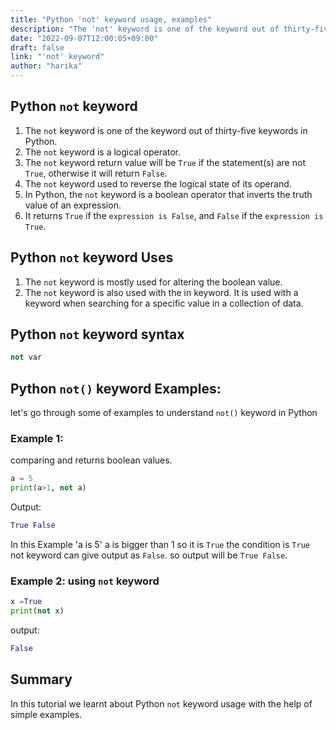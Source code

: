 ```yaml
---
title: "Python 'not' keyword usage, examples"
description: "The 'not' keyword is one of the keyword out of thirty-five keywords in Python"
date: "2022-09-07T12:00:05+09:00"
draft: false
link: "'not' keyword"
author: "harika"
---
```



## Python `not` keyword 

1. The `not` keyword is one of the keyword out of thirty-five keywords in Python.
2. The `not` keyword is a logical operator.
3. The `not` keyword return value will be `True` if the statement(s) are not `True`, otherwise it will return `False`.
4. The `not` keyword used to reverse the logical state of its operand.
5. In Python, the `not` keyword is a boolean operator that inverts the truth value of an expression. 
6. It returns `True` if the `expression is False`, and `False` if the       `expression is True`.

## Python `not` keyword Uses

1. The `not` keyword is mostly used for altering the boolean value.
2. The `not` keyword is also used with the in keyword.
It is used with a keyword when searching for a specific value in a collection of data. 

## Python `not` keyword syntax
```Python
not var
```

## Python `not()` keyword Examples:

let's go through some of examples to understand `not()` keyword in Python

### Example 1:
comparing and returns boolean values.

```Python
a = 5
print(a>1, not a)
```
Output:

```Python
True False
```
In this Example 'a is 5' 
a is bigger than 1 so it is `True`
the condition is `True` not keyword can give output as `False`.
so output will be `True False`.

### Example 2: using `not` keyword

```Python
x =True
print(not x)
```
output:

```Python
False
```

## Summary
In this tutorial we learnt about Python `not` keyword usage with the help of simple examples.